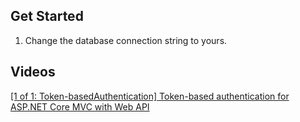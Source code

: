 ## Get Started
1. Change the database connection string to yours.
## Videos
[[1 of 1: Token-basedAuthentication] Token-based authentication for ASP.NET Core MVC with Web API](https://youtu.be/fRPWxheNufQ)  

